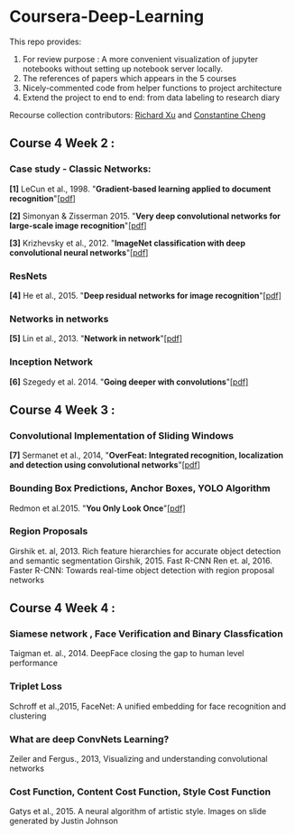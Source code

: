 # Coursera-Deep-Learning
This repo provides:
1. For review purpose : A more convenient visualization of jupyter notebooks without setting up notebook server locally.
2. The references of papers which appears in the 5 courses
3. Nicely-commented code from helper functions to project architecture
4. Extend the project to end to end: from data labeling to research diary

Recourse collection contributors: [Richard Xu](https://github.com/richard3983) and [Constantine Cheng](https://github.com/Consibic)



## Course 4 Week 2 :
### Case study - Classic Networks:
**[1]** LeCun et al., 1998. "**Gradient-based learning applied to document recognition**"[[pdf]](http://yann.lecun.com/exdb/publis/pdf/lecun-98.pdf)

**[2]** Simonyan & Zisserman 2015. "**Very deep convolutional networks for large-scale image recognition**"[[pdf]](https://arxiv.org/pdf/1409.1556.pdf)

**[3]** Krizhevsky et al., 2012. "**ImageNet classification with deep convolutional neural networks**"[[pdf]](https://papers.nips.cc/paper/4824-imagenet-classification-with-deep-convolutional-neural-networks.pdf)

### ResNets 
**[4]** He et al., 2015. "**Deep residual networks for image recognition**"[[pdf]](https://arxiv.org/pdf/1512.03385.pdf)
	
### Networks in networks
**[5]** Lin et al., 2013. "**Network in network**"[[pdf]](https://arxiv.org/pdf/1312.4400.pdf)

### Inception Network
**[6]** Szegedy et al. 2014. "**Going deeper with convolutions**"[[pdf]](https://www.cs.unc.edu/~wliu/papers/GoogLeNet.pdf)


## Course 4 Week 3 :
### Convolutional Implementation of Sliding Windows
**[7]** Sermanet et al., 2014, "**OverFeat: Integrated recognition, localization and detection using convolutional networks**"[[pdf]](https://arxiv.org/pdf/1312.6229.pdf)

### Bounding Box Predictions, Anchor Boxes, YOLO Algorithm
Redmon et al.2015. "**You Only Look Once**"[[pdf]](https://pjreddie.com/media/files/papers/yolo.pdf)

### Region Proposals
Girshik et. al, 2013. Rich feature hierarchies for accurate object detection and semantic segmentation
Girshik, 2015. Fast R-CNN
Ren et. al, 2016. Faster R-CNN: Towards real-time object detection with region proposal networks


## Course 4 Week 4 :
### Siamese network , Face Verification and Binary Classfication
Taigman et. al., 2014. DeepFace closing the gap to human level performance

### Triplet Loss
Schroff et al.,2015, FaceNet: A unified embedding for face recognition and clustering

### What are deep ConvNets Learning?
Zeiler and Fergus., 2013, Visualizing and understanding convolutional networks
	
### Cost Function, Content Cost Function, Style Cost Function
Gatys et al., 2015. A neural algorithm of artistic style. Images on slide generated by Justin Johnson

